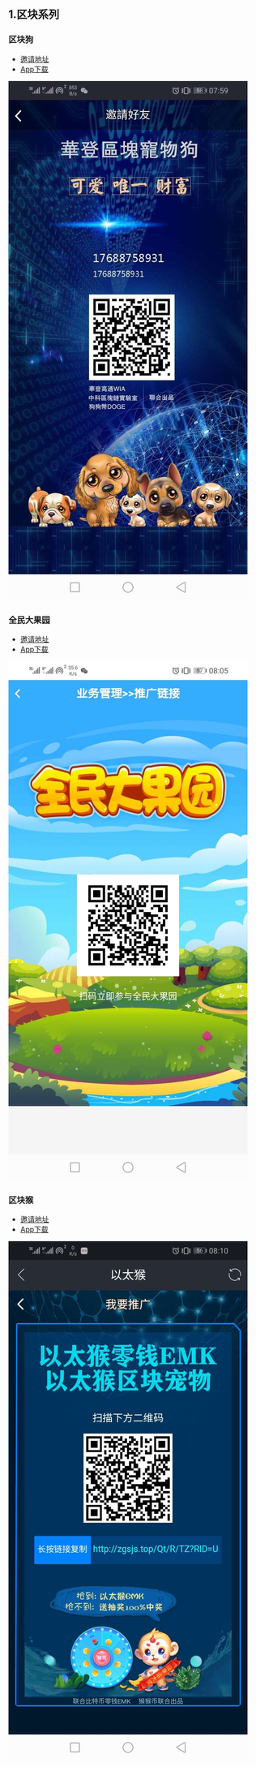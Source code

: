 ## 1.区块系列
### 区块狗
+ [邀请地址](http://waldengoton.chpv.cn/user/reg.html?p=244930)
+ [App下载]()

![二维码](/invite/images/dog_new.jpg)

### 全民大果园
+ [邀请地址](https://www.byldgy.com/?CN184321)
+ [App下载]()

![二维码](/invite/images/tree_tan.jpg)

### 区块猴
+ [邀请地址](http://zgsjs.top/Qt/R/TZ?RID=UbH2RTTS)
+ [App下载]()

![二维码](/invite/images/monkey_he.jpg)

